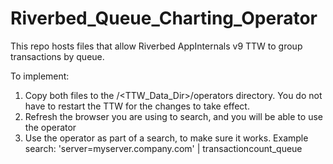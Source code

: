 # Riverbed_Queue_Charting_Operator
This repo hosts files that allow Riverbed AppInternals v9 TTW to group transactions by queue.

To implement:
1) Copy both files to the /<TTW_Data_Dir>/operators directory.  You do not have to restart the TTW for the changes to take effect.  
2) Refresh the browser you are using to search, and you will be able to use the operator
3) Use the operator as part of a search, to make sure it works. Example search: 'server=myserver.company.com' | transactioncount_queue
